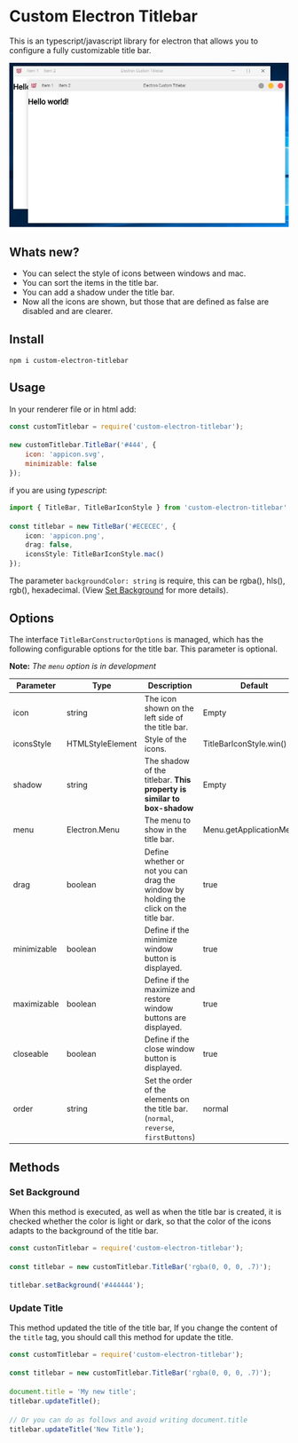 # Custom Electron Titlebar

This is an typescript/javascript library for electron that allows you to configure a fully customizable title bar.

![Windows](images/windows.jpg)

## Whats new?
- You can select the style of icons between windows and mac.
- You can sort the items in the title bar.
- You can add a shadow under the title bar.
- Now all the icons are shown, but those that are defined as false are disabled and are clearer.

## Install

```
npm i custom-electron-titlebar
```

## Usage

In your renderer file or in html add:

```js
const customTitlebar = require('custom-electron-titlebar');

new customTitlebar.TitleBar('#444', {
	icon: 'appicon.svg',
	minimizable: false
});
```

if you are using _typescript_:
```ts
import { TitleBar, TitleBarIconStyle } from 'custom-electron-titlebar'

const titlebar = new TitleBar('#ECECEC', {
	icon: 'appicon.png',
	drag: false,
	iconsStyle: TitleBarIconStyle.mac()
});
```

The parameter `backgroundColor: string` is require, this can be rgba(), hls(), rgb(), hexadecimal.
(View [Set Background](#set-background) for more details).

## Options

The interface `TitleBarConstructorOptions` is managed, which has the following configurable options for the title bar. This parameter is optional.

**Note:** _The `menu` option is in development_

| Parameter   | Type             | Description                                                                           | Default                   |
| ----------- | ---------------- | ------------------------------------------------------------------------------------- | ------------------------- |
| icon        | string           | The icon shown on the left side of the title bar.                                     | Empty                     |
| iconsStyle  | HTMLStyleElement | Style of the icons.                                                                   | TitleBarIconStyle.win()   |
| shadow      | string           | The shadow of the titlebar. **This property is similar to box-shadow**                | Empty                     |
| menu        | Electron.Menu    | The menu to show in the title bar.                                                    | Menu.getApplicationMenu() |
| drag        | boolean          | Define whether or not you can drag the window by holding the click on the title bar.  | true                      |
| minimizable | boolean          | Define if the minimize window button is displayed.                                    | true                      |
| maximizable | boolean          | Define if the maximize and restore window buttons are displayed.                      | true                      |
| closeable   | boolean          | Define if the close window button is displayed.                                       | true                      |
| order       | string           | Set the order of the elements on the title bar. (`normal`, `reverse`, `firstButtons`) | normal                    |

## Methods

### Set Background

When this method is executed, as well as when the title bar is created, it is checked whether the color is light or dark, so that the color of the icons adapts to the background of the title bar.

```js
const custonTitlebar = require('custom-electron-titlebar');

const titlebar = new customTitlebar.TitleBar('rgba(0, 0, 0, .7)');

titlebar.setBackground('#444444');
```

### Update Title

This method updated the title of the title bar, If you change the content of the `title` tag, you should call this method for update the title.

```js
const customTitlebar = require('custom-electron-titlebar');

const titlebar = new customTitlebar.TitleBar('rgba(0, 0, 0, .7)');

document.title = 'My new title';
titlebar.updateTitle();

// Or you can do as follows and avoid writing document.title
titlebar.updateTitle('New Title');
```